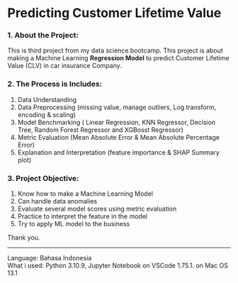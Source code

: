 <h1>Predicting Customer Lifetime Value</h1>

### **1. About the Project:**

This is third project from my data science bootcamp. This project is about making a Machine Learning **Regression Model** to predict Customer Lifetime Value (CLV) in car insurance Company. 

### **2. The Process is Includes:**
1. Data Understanding 
2. Data Preprocessing (missing value, manage outliers, Log transform, encoding & scaling)
3. Model Benchmarking ( Linear Regression, KNN Regressor, Decision Tree, Random Forest Regressor and XGBosst Regressor)
4. Metric Evaluation (Mean Absolute Error & Mean Absolute Percentage Error)
5. Explanation and Interpretation (feature importance & SHAP Summary plot)

### **3. Project Objective:**
1. Know how to make a Machine Learning Model
1. Can handle data anomalies
2. Evaluate several model scores using metric evaluation
3. Practice to interpret the feature in the model
4. Try to apply ML model to the business

Thank you.
***

Language: Bahasa Indonesia<br>
What i used: Python 3.10.9, Jupyter Notebook on VSCode 1.75.1. on Mac OS 13.1





